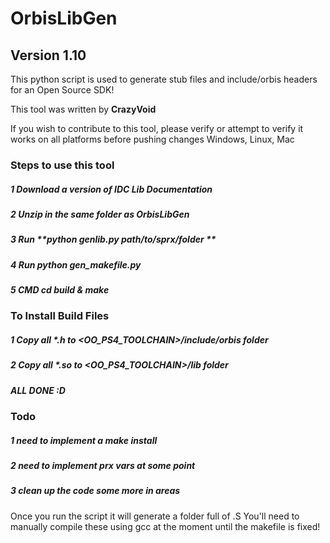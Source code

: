 # OrbisLibGen
## Version 1.10

This python script is used to generate stub files and include/orbis headers for an Open Source SDK!

This tool was written by **CrazyVoid**

If you wish to contribute to this tool, please verify or attempt to verify it works on all platforms before pushing changes
Windows, Linux, Mac


### Steps to use this tool

##### 1 Download a version of IDC Lib Documentation
##### 2 Unzip in the same folder as OrbisLibGen
##### 3 Run **python genlib.py path/to/sprx/folder **
##### 4 Run **python gen_makefile.py**
##### 5 CMD **cd build & make**

### To Install Build Files
##### 1 Copy all *.h to <OO_PS4_TOOLCHAIN>/include/orbis folder
##### 2 Copy all *.so to <OO_PS4_TOOLCHAIN>/lib folder
##### ALL DONE :D

### Todo
##### 1 need to implement a **make install**
##### 2 need to implement prx vars at some point
##### 3 clean up the code some more in areas

Once you run the script it will generate a folder full of .S 
You'll need to manually compile these using gcc at the moment until the makefile is fixed!
